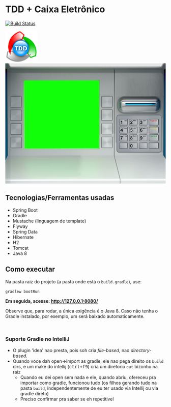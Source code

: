 # TDD + Caixa Eletrônico

[![Build Status](https://travis-ci.org/acdcjunior/tdd-spring-boot-caixa-eletronico.svg?branch=master)](https://travis-ci.org/acdcjunior/tdd-spring-boot-caixa-eletronico)

![atm tdd](src/main/resources/static/banco-logo.png)
![atm tdd](src/main/resources/static/atm796x597.png)

## Tecnologias/Ferramentas usadas

- Spring Boot
- Gradle
- Mustache (linguagem de template)
- Flyway
- Spring Data
- Hibernate
- H2
- Tomcat
- Java 8

## Como executar

Na pasta raiz do projeto (a pasta onde está o `build.gradle`), use:

    gradlew bootRun
    
**Em seguida, acesse: http://127.0.0.1:8080/**
    
Observe que, para rodar, a única exigência é o Java 8. Caso não tenha o Gradle instalado, por exemplo, um será baixado automaticamente.

<br>
    
### Suporte Gradle no IntelliJ
- O plugin 'idea' nao presta, pois soh cria _file-based_, nao _directory-based_.
- Quando voce dah open->import as gradle, ele nao pega direito os `build` dirs, e um make do intellij (<kbd>ctrl+f9</kbd>)
cria um diretorio `out` bizonho na raiz
    - Quando eu dei open sem nada e ele, quando abriu, ofereceu pra importar como gradle, funcionou
     tudo (os filhos gerando tudo na pasta `build`, independentemente de eu ter usado via Intellij ou via gradle direto)
    - Preciso confirmar pra saber se eh repetitivel
